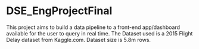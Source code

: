 # DSE_EngProjectFinal 
This project aims to build a data pipeline to a front-end app/dashboard available for the user to query in real time. 
The Dataset used is a 2015 Flight Delay dataset from Kaggle.com. 
Dataset size is 5.8m rows.

